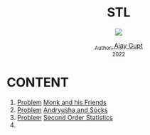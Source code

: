 <div align="center">
  <h1> STL </h1>
  <a class="header-badge" target="_blank" href="https://www.linkedin.com/in/ajay-gupt-a93b53192/">
  <img src="https://img.shields.io/badge/style--5eba00.svg?label=LinkedIn&logo=linkedin&style=social">
 
  <sub>Author:
  <a href="https://www.linkedin.com/in/ajay-gupt-a93b53192/" target="_blank">Ajay Gupt</a><br>
  <small>2022</small>
  </sub>
</div>
</div>

# CONTENT 

1. [Problem](https://www.hackerearth.com/practice/data-structures/trees/binary-search-tree/practice-problems/algorithm/monk-and-his-friends/) [Monk and his Friends](MonkAndHisFriends.java)
2. [Problem](https://codeforces.com/problemset/problem/782/A?f0a28=1) [Andryusha and Socks](AndryushaAndSocks.java)
3. [Problem](https://codeforces.com/problemset/problem/22/A) [Second Order Statistics](SecondOrderStatistics.java)
4. 
